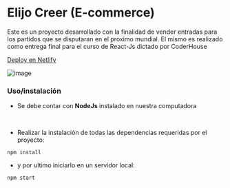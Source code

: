 # Elijo Creer (E-commerce)

Este es un proyecto desarrollado con la finalidad de vender entradas para los partidos que se disputaran en el proximo mundial.
El mismo es realizado como entrega final para el curso de React-Js dictado por CoderHouse

[Deploy en Netlify](https://elijo-creer.netlify.app)

![image](proyectoMuestra.gif)

### Uso/instalación

* Se debe contar con **NodeJs** instalado en nuestra computadora
<br>

* Realizar la instalación de todas las dependencias requeridas por el proyecto:

`npm install`

* y por ultimo iniciarlo en un servidor local:

`npm start`